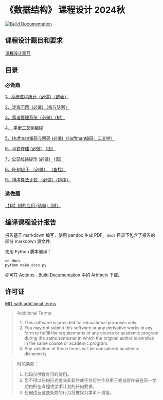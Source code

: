 # 《数据结构》 课程设计 2024秋

[![Build Documentation](https://github.com/4627488/data-structure-project/actions/workflows/docs.yml/badge.svg)](https://github.com/4627488/data-structure-project/actions/workflows/docs.yml)

## 课程设计题目和要求

[课程设计题目](./problems.md)

## 目录

### 必做题

[1、系统进程统计（必做）（链表）](./procs/)

[2、迷宫问题（必做）（栈与队列）](./maze/)

[3、家谱管理系统（必做）（树）](./family/)

[4、 平衡二叉树编程](./avl_tree/)

[5、Huffman编码与解码 (必做)（Huffman编码、二叉树）](./huffman/)

[6、地铁修建 (必做) （图）](./subway/)

[7、公交线路提示 (必做) （图）](./bus/)

[8、B-树应用 （必做） （查找）](./b_tree/)

[9、排序算法比较 （必做）（排序）](./sort/)

### 选做题

[【18】树的应用 (选做)（树）](./json_parser_tree)

## 编译课程设计报告

报告基于 markdown 编写，使用 pandoc 生成 PDF。`docs` 目录下包含了报告的部分 markdown 源文件.

使用 Python 脚本编译：

```shell
cd docs
python make_docs.py
```

亦可在 [Actions - Build Documentation](https://github.com/4627488/data-structure-project/actions/workflows/docs.yml) 中的 Artifacts 下载。

## 许可证

[MIT with additional terms](./LICENSE)

> Additional Terms:
>
> 1. This software is provided for educational purposes only.
> 2. You may not submit this software or any derivative works in any form to
>    fulfill the requirements of any course or academic program during the same
>    semester in which the original author is enrolled in the same course or
>    academic program.
> 3. Any violation of these terms will be considered academic dishonesty.

> 附加条款：
>
> 1. 代码仅供教育目的使用。
> 2. 您不得以任何形式提交此软件或任何衍生作品用于完成原作者在同一学期内所在课程或学术计划的任何要求。
> 3. 任何违反这些条款的行为将被视为学术不诚信。
